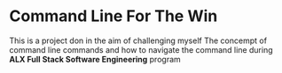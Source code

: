 # Command Line For The Win
This is a project don in the aim of challenging myself The concempt of command line commands and how to navigate the command line during **ALX Full Stack Software Engineering** program
